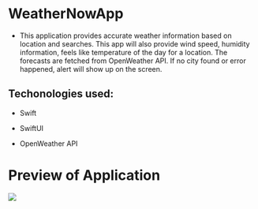 # WeatherNowApp

- This application provides accurate weather information based on location and searches. This app will also provide wind speed, humidity information, feels like temperature of the day for a location. The forecasts are fetched from OpenWeather API. If no city found or error happened, alert will show up on the screen. 

## Techonologies used:

- Swift

- SwiftUI

- OpenWeather API

# Preview of Application

![](https://github.com/nihadae/WeatherNowApp/blob/main/Preview.gif)



